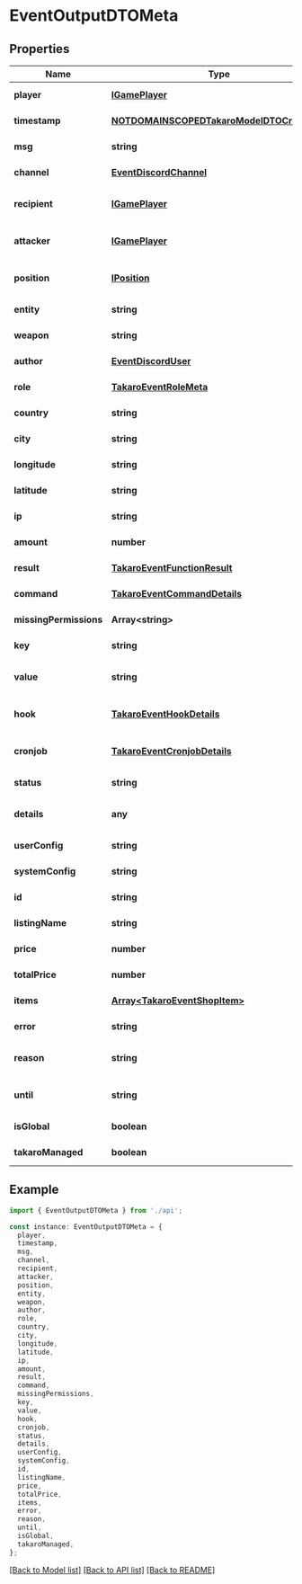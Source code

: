 # EventOutputDTOMeta

## Properties

| Name                   | Type                                                                                    | Description | Notes                             |
| ---------------------- | --------------------------------------------------------------------------------------- | ----------- | --------------------------------- |
| **player**             | [**IGamePlayer**](IGamePlayer.md)                                                       |             | [default to undefined]            |
| **timestamp**          | [**NOTDOMAINSCOPEDTakaroModelDTOCreatedAt**](NOTDOMAINSCOPEDTakaroModelDTOCreatedAt.md) |             | [default to undefined]            |
| **msg**                | **string**                                                                              |             | [default to undefined]            |
| **channel**            | [**EventDiscordChannel**](EventDiscordChannel.md)                                       |             | [default to undefined]            |
| **recipient**          | [**IGamePlayer**](IGamePlayer.md)                                                       |             | [optional] [default to undefined] |
| **attacker**           | [**IGamePlayer**](IGamePlayer.md)                                                       |             | [optional] [default to undefined] |
| **position**           | [**IPosition**](IPosition.md)                                                           |             | [optional] [default to undefined] |
| **entity**             | **string**                                                                              |             | [default to undefined]            |
| **weapon**             | **string**                                                                              |             | [default to undefined]            |
| **author**             | [**EventDiscordUser**](EventDiscordUser.md)                                             |             | [default to undefined]            |
| **role**               | [**TakaroEventRoleMeta**](TakaroEventRoleMeta.md)                                       |             | [default to undefined]            |
| **country**            | **string**                                                                              |             | [default to undefined]            |
| **city**               | **string**                                                                              |             | [default to undefined]            |
| **longitude**          | **string**                                                                              |             | [default to undefined]            |
| **latitude**           | **string**                                                                              |             | [default to undefined]            |
| **ip**                 | **string**                                                                              |             | [default to undefined]            |
| **amount**             | **number**                                                                              |             | [default to undefined]            |
| **result**             | [**TakaroEventFunctionResult**](TakaroEventFunctionResult.md)                           |             | [default to undefined]            |
| **command**            | [**TakaroEventCommandDetails**](TakaroEventCommandDetails.md)                           |             | [default to undefined]            |
| **missingPermissions** | **Array&lt;string&gt;**                                                                 |             | [default to undefined]            |
| **key**                | **string**                                                                              |             | [default to undefined]            |
| **value**              | **string**                                                                              |             | [optional] [default to undefined] |
| **hook**               | [**TakaroEventHookDetails**](TakaroEventHookDetails.md)                                 |             | [optional] [default to undefined] |
| **cronjob**            | [**TakaroEventCronjobDetails**](TakaroEventCronjobDetails.md)                           |             | [optional] [default to undefined] |
| **status**             | **string**                                                                              |             | [default to undefined]            |
| **details**            | **any**                                                                                 |             | [optional] [default to undefined] |
| **userConfig**         | **string**                                                                              |             | [default to undefined]            |
| **systemConfig**       | **string**                                                                              |             | [default to undefined]            |
| **id**                 | **string**                                                                              |             | [default to undefined]            |
| **listingName**        | **string**                                                                              |             | [default to undefined]            |
| **price**              | **number**                                                                              |             | [default to undefined]            |
| **totalPrice**         | **number**                                                                              |             | [default to undefined]            |
| **items**              | [**Array&lt;TakaroEventShopItem&gt;**](TakaroEventShopItem.md)                          |             | [default to undefined]            |
| **error**              | **string**                                                                              |             | [default to undefined]            |
| **reason**             | **string**                                                                              |             | [optional] [default to undefined] |
| **until**              | **string**                                                                              |             | [optional] [default to undefined] |
| **isGlobal**           | **boolean**                                                                             |             | [default to undefined]            |
| **takaroManaged**      | **boolean**                                                                             |             | [default to undefined]            |

## Example

```typescript
import { EventOutputDTOMeta } from './api';

const instance: EventOutputDTOMeta = {
  player,
  timestamp,
  msg,
  channel,
  recipient,
  attacker,
  position,
  entity,
  weapon,
  author,
  role,
  country,
  city,
  longitude,
  latitude,
  ip,
  amount,
  result,
  command,
  missingPermissions,
  key,
  value,
  hook,
  cronjob,
  status,
  details,
  userConfig,
  systemConfig,
  id,
  listingName,
  price,
  totalPrice,
  items,
  error,
  reason,
  until,
  isGlobal,
  takaroManaged,
};
```

[[Back to Model list]](../README.md#documentation-for-models) [[Back to API list]](../README.md#documentation-for-api-endpoints) [[Back to README]](../README.md)
